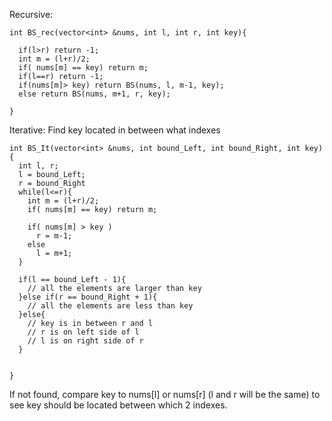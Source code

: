 
Recursive:
```
int BS_rec(vector<int> &nums, int l, int r, int key){

  if(l>r) return -1;
  int m = (l+r)/2;
  if( nums[m] == key) return m;
  if(l==r) return -1;    
  if(nums[m]> key) return BS(nums, l, m-1, key);
  else return BS(nums, m+1, r, key);
  
}
```
Iterative: Find key located in between what indexes
```
int BS_It(vector<int> &nums, int bound_Left, int bound_Right, int key){
  int l, r;
  l = bound_Left;
  r = bound_Right
  while(l<=r){
    int m = (l+r)/2;
    if( nums[m] == key) return m;
    
    if( nums[m] > key )
      r = m-1;
    else
      l = m+1;
  }
  
  if(l == bound_Left - 1){
    // all the elements are larger than key
  }else if(r == bound_Right + 1){
    // all the elements are less than key
  }else{
    // key is in between r and l
    // r is on left side of l
    // l is on right side of r
  }
  

}
```
If not found, compare key to nums[l] or nums[r] (l and r will be the same) to see key should be located between which 2 indexes. 

